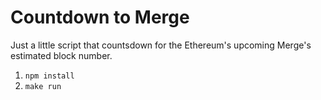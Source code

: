 # Countdown to Merge

Just a little script that countsdown for the Ethereum's upcoming Merge's estimated block number.

1. `npm install`
1. `make run`

